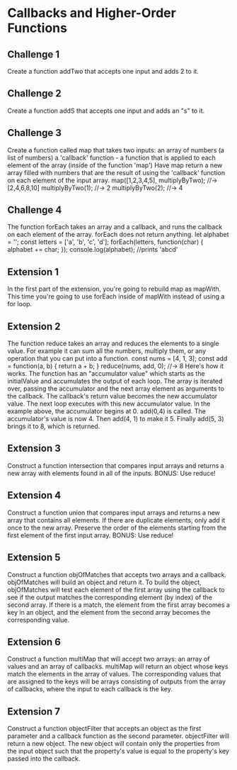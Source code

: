 <!-- http://csbin.io/callbacks -->

# Callbacks and Higher-Order Functions

## Challenge 1
Create a function addTwo that accepts one input and adds 2 to it.

## Challenge 2
Create a function addS that accepts one input and adds an "s" to it.

## Challenge 3
Create a function called map that takes two inputs:
an array of numbers (a list of numbers)
a 'callback' function - a function that is applied to each element of the array (inside of the function 'map')
Have map return a new array filled with numbers that are the result of using the 'callback' function on each element of the input array.
map([1,2,3,4,5], multiplyByTwo); //-> [2,4,6,8,10]
multiplyByTwo(1); //-> 2
multiplyByTwo(2); //-> 4
  
## Challenge 4
The function forEach takes an array and a callback, and runs the callback on each element of the array. forEach does not return anything.
let alphabet = '';
const letters = ['a', 'b', 'c', 'd'];
forEach(letters, function(char) {
  alphabet += char;
});
console.log(alphabet);   //prints 'abcd'

## Extension 1
In the first part of the extension, you're going to rebuild map as mapWith. This time you're going to use forEach inside of mapWith instead of using a for loop.

## Extension 2
The function reduce takes an array and reduces the elements to a single value. For example it can sum all the numbers, multiply them, or any operation that you can put into a function.
const nums = [4, 1, 3];
const add = function(a, b) { return a + b; }
reduce(nums, add, 0);   //-> 8
Here's how it works. The function has an "accumulator value" which starts as the initialValue and accumulates the output of each loop. The array is iterated over, passing the accumulator and the next array element as arguments to the callback. The callback's return value becomes the new accumulator value. The next loop executes with this new accumulator value. In the example above, the accumulator begins at 0. add(0,4) is called. The accumulator's value is now 4. Then add(4, 1) to make it 5. Finally add(5, 3) brings it to 8, which is returned.

## Extension 3
Construct a function intersection that compares input arrays and returns a new array with elements found in all of the inputs. BONUS: Use reduce!

## Extension 4
Construct a function union that compares input arrays and returns a new array that contains all elements. If there are duplicate elements, only add it once to the new array. Preserve the order of the elements starting from the first element of the first input array. BONUS: Use reduce!

## Extension 5
Construct a function objOfMatches that accepts two arrays and a callback. objOfMatches will build an object and return it. To build the object, objOfMatches will test each element of the first array using the callback to see if the output matches the corresponding element (by index) of the second array. If there is a match, the element from the first array becomes a key in an object, and the element from the second array becomes the corresponding value.

## Extension 6
Construct a function multiMap that will accept two arrays: an array of values and an array of callbacks. multiMap will return an object whose keys match the elements in the array of values. The corresponding values that are assigned to the keys will be arrays consisting of outputs from the array of callbacks, where the input to each callback is the key.

## Extension 7
Construct a function objectFilter that accepts an object as the first parameter and a callback function as the second parameter. objectFilter will return a new object. The new object will contain only the properties from the input object such that the property's value is equal to the property's key passed into the callback.